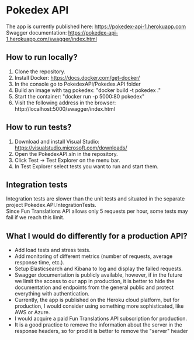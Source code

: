 # Pokedex API
The app is currently published here: https://pokedex-api-1.herokuapp.com      
Swagger documentation: https://pokedex-api-1.herokuapp.com/swagger/index.html

## How to run locally?
1) Clone the repository.
1) Install Docker: https://docs.docker.com/get-docker/
2) In the console go to PokedexAPI/Pokedex.API folder
3) Build an image with tag pokedex: "docker build -t pokedex ."
4) Start the container: "docker run -p 5000:80 pokedex"
5) Visit the following address in the browser: http://localhost:5000/swagger/index.html

## How to run tests?
1) Download and install Visual Studio: https://visualstudio.microsoft.com/downloads/
2) Open the PokedexAPI.sln in the repository.
3) Click Test -> Test Explorer on the menu bar.
4) In Test Explorer select tests you want to run and start them. 

## Integration tests
Integration tests are slower than the unit tests and situated in the separate project Pokedex.API.IntegrationTests.   
Since Fun Translations API allows only 5 requests per hour, some tests may fail if we reach this limit.   

## What I would do differently for a production API?
* Add load tests and stress tests.
* Add monitoring of different metrics (number of requests, average response time, etc.).
* Setup Elasticsearch and Kibana to log and display the failed requests.
* Swagger documentation is publicly available, however, if in the future we limit the access to our app in production, it is better to hide the documentation and endpoints from the general public and protect everything with authentication.
* Currently, the app is published on the Heroku cloud platform, but for production, I would consider using something more sophisticated, like AWS or Azure.
* I would acquire a paid Fun Translations API subscription for production.
* It is a good practice to remove the information about the server in the response headers, so for prod it is better to remove the "server" header
